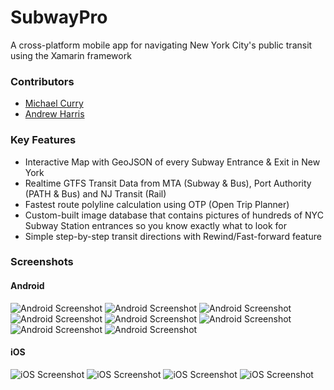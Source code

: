 # SubwayPro
A cross-platform mobile app for navigating New York City's public transit using the Xamarin framework

### Contributors
* [Michael Curry](https://github.com/mikejcurry)
* [Andrew Harris](https://github.com/aharris1)


### Key Features
* Interactive Map with GeoJSON of every Subway Entrance & Exit in New York
* Realtime GTFS Transit Data from MTA (Subway & Bus), Port Authority (PATH & Bus) and NJ Transit (Rail)
* Fastest route polyline calculation using OTP (Open Trip Planner)
* Custom-built image database that contains pictures of hundreds of NYC Subway Station entrances so you know exactly what to look for
* Simple step-by-step transit directions with Rewind/Fast-forward feature

### Screenshots
#### Android
![Android Screenshot](http://curry.io/external/swp_and_2.jpg?)
![Android Screenshot](http://curry.io/external/swp_and_3.jpg?)
![Android Screenshot](http://curry.io/external/swp_and_4.jpg?)
![Android Screenshot](http://curry.io/external/swp_and_5.jpg?)
![Android Screenshot](http://curry.io/external/swp_and_6.jpg?)
![Android Screenshot](http://curry.io/external/swp_and_7.jpg?)
![Android Screenshot](http://curry.io/external/swp_and_8.jpg?)
![Android Screenshot](http://curry.io/external/swp_and_9.jpg?)


#### iOS
![iOS Screenshot](http://curry.io/external/swp_ios_2.PNG?)
![iOS Screenshot](http://curry.io/external/swp_ios_4.PNG?)
![iOS Screenshot](http://curry.io/external/swp_ios_5.PNG?)
![iOS Screenshot](http://curry.io/external/swp_ios_6.PNG?)
